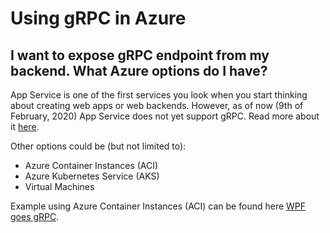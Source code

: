 # Using gRPC in Azure

## I want to expose gRPC endpoint from my backend. What Azure options do I have?

App Service is one of the first services you look when you start thinking about
creating web apps or web backends. However, as of now (9th of February, 2020)
App Service does not yet support gRPC. Read more about it
[here](https://docs.microsoft.com/en-us/aspnet/core/tutorials/grpc/grpc-start?view=aspnetcore-3.1&tabs=visual-studio#grpc-not-supported-on-azure-app-service).

Other options could be (but not limited to):

- Azure Container Instances (ACI)
- Azure Kubernetes Service (AKS)
- Virtual Machines

Example using Azure Container Instances (ACI) can be found here [WPF goes gRPC](https://github.com/JanneMattila/wpf-goes-grpc).
